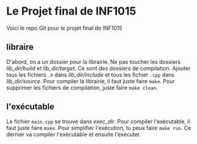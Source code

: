 # Le Projet final de INF1015
Voici le repo Git pour le projet final de INF1015

## libraire
D'abord, on a un dossier pour la librairie. Ne pas toucher les dossiers *lib_dir/build* et *lib_dir/target*. Ce sont des dossiers de compilation. Ajouter tous les fichiers ``.h`` dans *lib_dir/include* et tous les fichier ``.cpp`` dans *lib_dir/source*. Pour compiler la librairie, il faut juste faire ``make``. Pour supprimer les fichiers de compilation, juste faire ``make clean``.

## l'exécutable
Le fichier ``main.cpp`` se trouve dans *exec_dir*. Pour compiler l'exécutable, il faut juste faire ``make``. Pour simplifier l'exécution, tu peux faire ``make run``. Ce dernier va compiler l'exécutable et ensuite l'exécuter.
